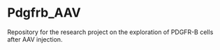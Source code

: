 # Pdgfrb_AAV
Repository for the research project on the exploration of PDGFR-B cells after AAV injection.
